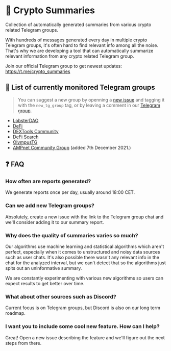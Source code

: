 # 📜 Crypto Summaries

Collection of automatically generated summaries from various crypto related Telegram groups.

With hundreds of messages generated every day in multiple crypto Telegram groups, it's often hard to find relevant info among all the noise.
That's why we are developing a tool that can automatically summarize relevant information from any crypto related Telegram group.

Join our official Telegram group to get newest updates: https://t.me/crypto_summaries

## 📒 List of currently monitored Telegram groups

> You can suggest a new group by openning a [new issue](https://github.com/bfreskura/crypto-reports/issues) and tagging it with the `new_tg_group` tag, or by leaving a comment in our [Telegram group](https://t.me/crypto_summaries).

- [LobsterDAO](https://t.me/lobsters_chat)
- [DeFi](https://t.me/de_fi)
- [DEXTools Community](https://t.me/DEXToolsCommunity)
- [DeFi Search](https://t.me/defisearchpublic)
- [OlympusTG](https://t.me/OlympusTG)
- [AMPnet Community Group](https://t.me/ampnetapxchat) (added 7th December 2021.)

## ❓ FAQ

### How often are reports generated?

We generate reports once per day, usually around 18:00 CET.

### Can we add new Telegram groups?

Absolutely, create a new issue with the link to the Telegram group chat and we'll consider adding it to our summary report.

### Why does the quality of summaries varies so much?

Our algorithms use machine learning and statistical algorithms which aren't perfect, especially when it comes to unstructured and noisy data sources such as user chats.
It's also possible there wasn't any relevant info in the chat for the analyzed interval, but we can't detect that so the algorithms just spits out an uninformative summary.

We are constantly experimenting with various new algorithms so users can expect results to get better over time.

### What about other sources such as Discord?

Current focus is on Telegram groups, but Discord is also on our long term roadmap.

### I want you to include some cool new feature. How can I help?

Great! Open a new issue describing the feature and we'll figure out the next steps from there.
